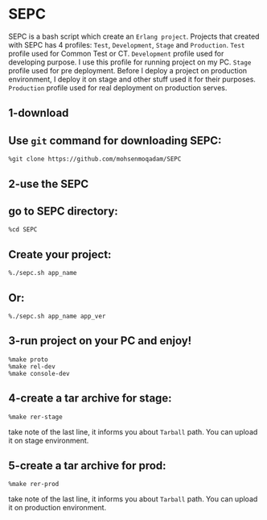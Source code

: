 SEPC
=====
SEPC is a bash script which create an `Erlang project`.
Projects that created with SEPC has 4 profiles: `Test`, `Development`, `Stage` and `Production`.
`Test` profile used for Common Test or CT.
`Development` profile used for developing purpose. I use this profile for running project on my PC.
`Stage` profile used for pre deployment. Before I deploy a project on production environment, I deploy it on stage and other stuff used it for their purposes.
`Production` profile used for real deployment on production serves.

1-download
-----
Use `git` command for downloading SEPC:
-----
	%git clone https://github.com/mohsenmoqadam/SEPC

2-use the SEPC
-----
go to SEPC directory:
-----
	%cd SEPC
Create your project:
-----
	%./sepc.sh app_name
Or: 
-----
	%./sepc.sh app_name app_ver

3-run project on your PC and enjoy!
-----
	%make proto
	%make rel-dev
	%make console-dev

4-create a tar archive for stage:
-----
	%make rer-stage
take note of the last line, it informs you about `Tarball` path.
You can upload it on stage environment.

5-create a tar archive for prod:
-----
	%make rer-prod
take note of the last line, it informs you about `Tarball` path.
You can upload it on production environment.
